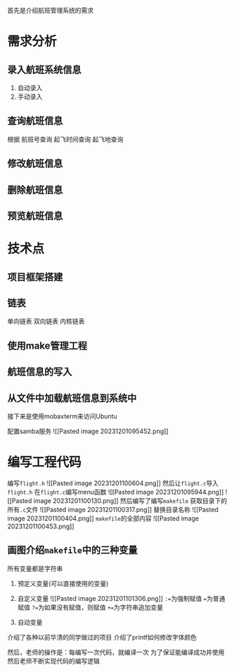 首先是介绍航班管理系统的需求
# 需求分析
## 录入航班系统信息
1. 自动录入
2. 手动录入
## 查询航班信息
根据
	航班号查询
	起飞时间查询
	起飞地查询
## 修改航班信息
## 删除航班信息
## 预览航班信息

# 技术点
## 项目框架搭建
## 链表
单向链表
双向链表
内核链表
## 使用make管理工程
## 航班信息的写入
## 从文件中加载航班信息到系统中


接下来是使用mobaxterm来访问Ubuntu

配置samba服务
![[Pasted image 20231201095452.png]]
# 编写工程代码
编写`flight.h`
![[Pasted image 20231201100604.png]]
然后让`flight.c`导入`flight.h`
在`flight.c`编写menu函数
![[Pasted image 20231201095944.png]]
![[Pasted image 20231201100130.png]]
然后编写了编写`makefile`
获取目录下的所有`.c`文件
![[Pasted image 20231201100317.png]]
替换目录名称
![[Pasted image 20231201100404.png]]
`makefile`的全部内容
![[Pasted image 20231201100453.png]]
## 画图介绍`makefile`中的三种变量
所有变量都是字符串
1. 预定义变量(可以直接使用的变量)

2. 自定义变量
![[Pasted image 20231201101306.png]]
`:=`为强制赋值
`=`为普通赋值
`?=`为如果没有赋值，则赋值
`+=`为字符串追加变量

3. 自动变量

介绍了各种以前华清的同学做过的项目
介绍了printf如何修改字体颜色

然后，老师的操作是：每编写一次代码，就编译一次
为了保证能编译成功并使用
然后老师不断实现代码的编写逻辑

